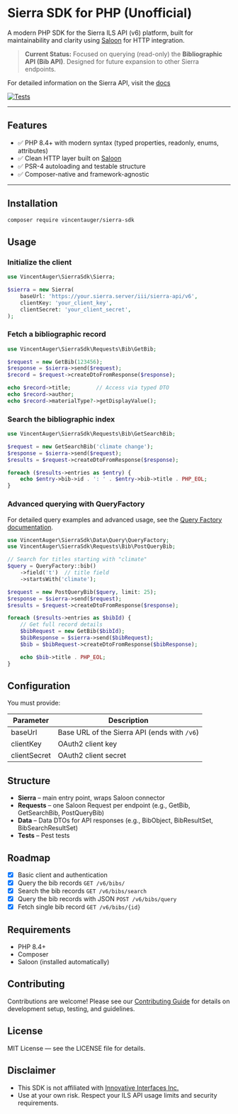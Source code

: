 # Sierra SDK for PHP (Unofficial)

A modern PHP SDK for the Sierra ILS API (v6) platform, built for maintainability and clarity using [Saloon](https://docs.saloon.dev) for HTTP integration.

> **Current Status:** Focused on querying (read-only) the **Bibliographic API (Bib API)**. Designed for future expansion to other Sierra endpoints.

For detailed information on the Sierra API, visit the [docs](https://techdocs.iii.com/sierraapi/Content/titlePage.htm)

[![Tests](https://github.com/vincentauger/sierra-php-sdk/actions/workflows/tests.yml/badge.svg)](https://github.com/vincentauger/sierra-php-sdk/actions/workflows/tests.yml)

---

## Features

- ✅ PHP 8.4+ with modern syntax (typed properties, readonly, enums, attributes)
- ✅ Clean HTTP layer built on [Saloon](https://docs.saloon.dev)
- ✅ PSR-4 autoloading and testable structure
- ✅ Composer-native and framework-agnostic

---

## Installation

```bash
composer require vincentauger/sierra-sdk
```

## Usage

### Initialize the client

```php
use VincentAuger\SierraSdk\Sierra;

$sierra = new Sierra(
    baseUrl: 'https://your.sierra.server/iii/sierra-api/v6',
    clientKey: 'your_client_key',
    clientSecret: 'your_client_secret',
);
```

### Fetch a bibliographic record

```php
use VincentAuger\SierraSdk\Requests\Bib\GetBib;

$request = new GetBib(123456);
$response = $sierra->send($request);
$record = $request->createDtoFromResponse($response);

echo $record->title;        // Access via typed DTO
echo $record->author;
echo $record->materialType?->getDisplayValue();
```

### Search the bibliographic index

```php
use VincentAuger\SierraSdk\Requests\Bib\GetSearchBib;

$request = new GetSearchBib('climate change');
$response = $sierra->send($request);
$results = $request->createDtoFromResponse($response);

foreach ($results->entries as $entry) {
    echo $entry->bib->id . ': ' . $entry->bib->title . PHP_EOL;
}
```

### Advanced querying with QueryFactory

For detailed query examples and advanced usage, see the [Query Factory documentation](docs/QUERY_FACTORY.md).

```php
use VincentAuger\SierraSdk\Data\Query\QueryFactory;
use VincentAuger\SierraSdk\Requests\Bib\PostQueryBib;

// Search for titles starting with "climate"
$query = QueryFactory::bib()
    ->field('t')  // title field
    ->startsWith('climate');

$request = new PostQueryBib($query, limit: 25);
$response = $sierra->send($request);
$results = $request->createDtoFromResponse($response);

foreach ($results->entries as $bibId) {
    // Get full record details
    $bibRequest = new GetBib($bibId);
    $bibResponse = $sierra->send($bibRequest);
    $bib = $bibRequest->createDtoFromResponse($bibResponse);

    echo $bib->title . PHP_EOL;
}
```

## Configuration

You must provide:

| Parameter | Description |
|-----------|-------------|
| baseUrl | Base URL of the Sierra API (ends with `/v6`) |
| clientKey | OAuth2 client key |
| clientSecret | OAuth2 client secret |

## Structure

- **Sierra** – main entry point, wraps Saloon connector
- **Requests** – one Saloon Request per endpoint (e.g., GetBib, GetSearchBib, PostQueryBib)
- **Data** – Data DTOs for API responses (e.g., BibObject, BibResultSet, BibSearchResultSet)
- **Tests** – Pest tests

## Roadmap

- [x] Basic client and authentication
- [x] Query the bib records `GET /v6/bibs/`
- [x] Search the bib records `GET /v6/bibs/search`
- [x] Query the bib records with JSON `POST /v6/bibs/query`
- [x] Fetch single bib record `GET /v6/bibs/{id}`

## Requirements

- PHP 8.4+
- Composer
- Saloon (installed automatically)

## Contributing

Contributions are welcome! Please see our [Contributing Guide](CONTRIBUTING.md) for details on development setup, testing, and guidelines.

## License

MIT License — see the LICENSE file for details.

## Disclaimer

- This SDK is not affiliated with [Innovative Interfaces Inc.](https://www.iii.com/)
- Use at your own risk. Respect your ILS API usage limits and security requirements.
